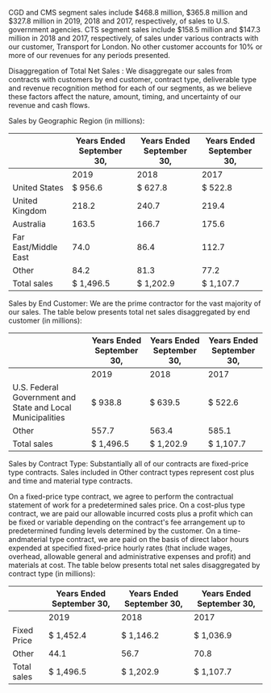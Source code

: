 CGD and CMS segment sales include $468.8 million, $365.8 million and $327.8 million in 2019, 2018 and 2017, respectively, of sales to U.S. government agencies. CTS segment sales include $158.5 million and $147.3 million in 2018 and 2017, respectively, of sales under various contracts with our customer, Transport for London. No other customer accounts for 10% or more of our revenues for any periods presented.

Disaggregation of Total Net Sales : We disaggregate our sales from contracts with customers by end customer, contract type, deliverable type and revenue recognition method for each of our segments, as we believe these factors affect the nature, amount, timing, and uncertainty of our revenue and cash flows.

Sales by Geographic Region (in millions):

|                      | Years Ended September 30,   | Years Ended September 30,   | Years Ended September 30,   |
|----------------------|-----------------------------|-----------------------------|-----------------------------|
|                      | 2019                        | 2018                        | 2017                        |
| United States        | $   956.6                   | $   627.8                   | $   522.8                   |
| United Kingdom       | 218.2                       | 240.7                       | 219.4                       |
| Australia            | 163.5                       | 166.7                       | 175.6                       |
| Far East/Middle East | 74.0                        | 86.4                        | 112.7                       |
| Other                | 84.2                        | 81.3                        | 77.2                        |
| Total sales          | $   1,496.5                 | $  1,202.9                  | $  1,107.7                  |

Sales by End Customer: We are the prime contractor for the vast majority of our sales. The table below presents total net sales disaggregated by end customer (in millions):

|                                                            | Years Ended September 30,   | Years Ended September 30,   | Years Ended September 30,   |
|------------------------------------------------------------|-----------------------------|-----------------------------|-----------------------------|
|                                                            | 2019                        | 2018                        | 2017                        |
| U.S. Federal Government and State and Local Municipalities | $   938.8                   | $   639.5                   | $   522.6                   |
| Other                                                      | 557.7                       | 563.4                       | 585.1                       |
| Total sales                                                | $   1,496.5                 | $   1,202.9                 | $   1,107.7                 |

Sales by Contract Type: Substantially all of our contracts are fixed-price type contracts. Sales included in Other contract types represent cost plus and time and material type contracts.

On a fixed-price type contract, we agree to perform the contractual statement of work for a predetermined sales price. On a cost-plus type contract, we are paid our allowable incurred costs plus a profit which can be fixed or variable depending on the contract's fee arrangement up to predetermined funding levels determined by the customer. On a time-andmaterial type contract, we are paid on the basis of direct labor hours expended at specified fixed-price hourly rates (that include wages, overhead, allowable general and administrative expenses and profit) and materials at cost. The table below presents total net sales disaggregated by contract type (in millions):

|             | Years Ended September 30,   | Years Ended September 30,   | Years Ended September 30,   |
|-------------|-----------------------------|-----------------------------|-----------------------------|
|             | 2019                        | 2018                        | 2017                        |
| Fixed Price | $   1,452.4                 | $   1,146.2                 | $   1,036.9                 |
| Other       | 44.1                        | 56.7                        | 70.8                        |
| Total sales | $   1,496.5                 | $   1,202.9                 | $   1,107.7                 |